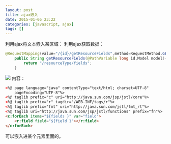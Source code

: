 ```yaml
---
layout: post
title: ajax嵌入
date: 2015-01-05 23:22
categories: [javascript, ajax]
tags: []
---
```

利用ajax将文本嵌入某区域：
利用ajax获取数据：


```java
@RequestMapping(value="/{id}/getResourceFields",method=RequestMethod.GET)
    public String getResourceFields(@PathVariable long id,Model model){
    	return "/resourceType/fields";
    }
```

![](http://img.blog.csdn.net/20150104214343254?watermark/2/text/aHR0cDovL2Jsb2cuY3Nkbi5uZXQvc3VuaHV3aA==/font/5a6L5L2T/fontsize/400/fill/I0JBQkFCMA==/dissolve/70/gravity/Center)
内容：


```html
<%@ page language="java" contentType="text/html; charset=UTF-8"
    pageEncoding="UTF-8"%>
<%@ taglib prefix="c" uri="http://java.sun.com/jsp/jstl/core"%>
<%@ taglib prefix="r" tagdir="/WEB-INF/tags/r"%>
<%@ taglib prefix="fmt" uri="http://java.sun.com/jstl/fmt_rt"%>
<%@ taglib uri="http://java.sun.com/jsp/jstl/functions" prefix="fn"%>
<c:forEach items="${fields }" var="field">
	<r:field field="${field }"></r:field>
</c:forEach>
```

可以嵌入进某个元素里面的。

